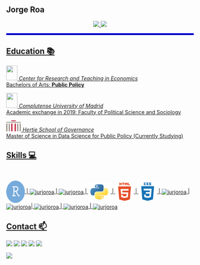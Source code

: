 
## Jorge Roa 


<div align="center">
  <a href="https://github.com/jurjoroa">
        <img height="160em" 
  src="https://github-readme-stats.vercel.app/api/top-langs/?username=jurjoroa&theme=prussian&show_icons=true&hide_border=true&layout=compact"/>
   <img height="160em"
  src="https://github-readme-streak-stats.herokuapp.com/?user=jurjoroa&theme=prussian&hide_border=true"/>
</div>
  
<hr style="border:2px solid blue">

## Education :books:

<img height="40" width="30"
  src="https://upload.wikimedia.org/wikipedia/commons/f/f5/Logo_CIDE.png"/>
*Center for Research and Teaching in Economics*<br>
Bachelors of Arts: **Public Policy** 

<img height="40" width="30"
  src="https://www.estudiaradistancia.es/logos/original/logo-universidad-complutense-de-madrid.png"/>
*Complutense University of Madrid*<br>
Academic exchange in 2019: Faculty of Political Science and Sociology

<img height="30" width="40"
  src="figs/hertie.png">
*Hertie School of Governance*<br>
Master of Science in Data Science for Public Policy (Currently Studying)


</div>

</div>
  
  ##
## Skills :computer:
<div> 

<div style="display: inline_block"><br>

  <img align="center" alt="jurjoroa" height="60" width="50" src="https://raw.githubusercontent.com/devicons/devicon/master/icons/rstudio/rstudio-plain.svg"> | 
   <img align="center" alt="jurjoroa" height="50" width="50" src="https://comunidadbioinfo.github.io/cdsb2021_workflows/img/shiny_1.png"> | 
     <img align="center" alt="jurjoroa" height="40" width="170" src="https://quarto.org/quarto.png"> | 
  <img align="center" alt="jurjoroa" height="50" width="60" src="https://raw.githubusercontent.com/devicons/devicon/master/icons/python/python-original.svg"> | 
      <img align="center" alt="jurjoroa" height="50" width="50" src="https://raw.githubusercontent.com/devicons/devicon/master/icons/html5/html5-plain-wordmark.svg"> | 
    <img align="center" alt="jurjoroa" height="50" width="50" src="https://raw.githubusercontent.com/devicons/devicon/master/icons/css3/css3-plain-wordmark.svg"> | 
   <img align="center" alt="jurjoroa" height="50" width="50" src="https://cdn.icon-icons.com/icons2/2107/PNG/512/file_type_stata_icon_130148.png"> | 
  <img align="center" alt="jurjoroa" height="50" width="50" src="https://img.icons8.com/color/452/tableau-software.png">| 
    <img align="center" alt="jurjoroa" height="50" width="50" src="https://cdn.overleaf.com/img/ol-brand/overleaf_og_logo.png"> | 
    <img align="center" alt="jurjoroa" height="50" width="50" src="https://www.aeroterra.com/content/dam/esrisites/en-us/common/icons/product-logos/ArcGIS-Pro.png"> | 
    <img align="center" alt="jurjoroa" height="50" width="50" src="https://upload.wikimedia.org/wikipedia/commons/thumb/5/5f/Microsoft_Office_logo_%282019%E2%80%93present%29.svg/480px-Microsoft_Office_logo_%282019%E2%80%93present%29.svg.png"> 

    
    
  
</div>
  
  ##
## Contact :mailbox:
<div> 

  <a href="https://twitter.com/JorgeRoaC"><img src="https://img.shields.io/badge/Twitter-1DA1F2?style=for-the-badge&logo=twitter&logoColor=white" target="_blank"></a>
  <a href="https://instagram.com/jurjoroa"><img src="https://img.shields.io/badge/-Instagram-%23E4405F?style=for-the-badge&logo=instagram&logoColor=white" target="_blank"></a>
   <a href="https://www.linkedin.com/in/jorge-roac/" target="_blank"><img src="https://img.shields.io/badge/-LinkedIn-%230077B5?style=for-the-badge&logo=linkedin&logoColor=white" target="_blank"></a> 
  <a href = "mailto:jurjoo@gmail.com"><img src="https://img.shields.io/badge/-Gmail-%23333?style=for-the-badge&logo=gmail&logoColor=white" target="_blank"></a>
    <a href="https://orcid.org/0000-0002-3972-9793" target="_blank"><img src="https://img.shields.io/badge/orcid-A6CE39?style=for-the-badge&logo=orcid&logoColor=white"></a> 
 

</div>

<a href="https://visitcount.itsvg.in">
  <img height = 20px, src="https://visitcount.itsvg.in/api?id=jurjoroa&label=Profile%20Views&color=1&icon=5&pretty=false" />
</a>

